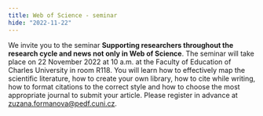 ```yaml
---
title: Web of Science - seminar
hide: "2022-11-22"
---
```


We invite you to the seminar **Supporting researchers throughout the research
cycle and news not only in Web of Science**. The seminar will take place on 22
November 2022 at 10 a.m. at the Faculty of Education of Charles University in
room R118. You will learn how to effectively map the scientific literature, how
to create your own library, how to cite while writing, how to format citations
to the correct style and how to choose the most appropriate journal to submit
your article. Please register in advance at <a
href="mailto:zuzana.formanova@pedf.cuni.cz">zuzana.formanova@pedf.cuni.cz</a>.
